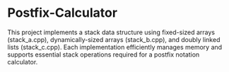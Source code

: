 # Postfix-Calculator
This project implements a stack data structure using fixed-sized arrays (stack_a.cpp), dynamically-sized arrays (stack_b.cpp), and doubly linked lists (stack_c.cpp). Each implementation efficiently manages memory and supports essential stack operations required for a postfix notation calculator.
